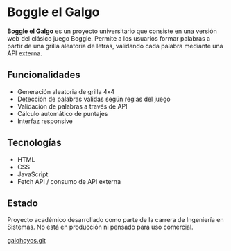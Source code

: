 # Boggle el Galgo

**Boggle el Galgo** es un proyecto universitario que consiste en una versión web del clásico juego Boggle. Permite a los usuarios formar palabras a partir de una grilla aleatoria de letras, validando cada palabra mediante una API externa.

## Funcionalidades

- Generación aleatoria de grilla 4x4
- Detección de palabras válidas según reglas del juego
- Validación de palabras a través de API
- Cálculo automático de puntajes
- Interfaz responsive

## Tecnologías

- HTML
- CSS
- JavaScript
- Fetch API / consumo de API externa

## Estado

Proyecto académico desarrollado como parte de la carrera de Ingeniería en Sistemas. No está en producción ni pensado para uso comercial.

[galohoyos.git](https://galohoyos.github.io/BoggleElGalgo/)
